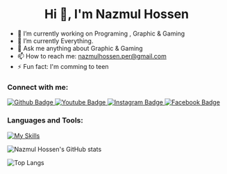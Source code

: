  <h1 align="center">Hi 👋, I'm Nazmul Hossen </h1>

- 🔭 I’m currently working on Programing , Graphic & Gaming
- 🌱 I’m currently Everything.
- 💬 Ask me anything about Graphic & Gaming
- 📫 How to reach me: nazmulhossen.per@gmail.com
- ⚡ Fun fact: I'm comming to teen
  
### Connect with me:
<div id="badges">
  <a href="https://github.com/axiftaj](https://github.com/nazmulhossen-012">
    <img src="https://img.shields.io/badge/Github-white?style=for-the-badge&logo=Github&logoColor=black" alt="Github Badge"/>
  </a>
  <a href="https://www.youtube.com/channel/UCzvRaprYPhvAplMK36Gu0kw](https://www.youtube.com/channel/UCf6W9PAswpVeJI8nDbpIKcQ">
    <img src="https://img.shields.io/badge/YouTube-red?style=for-the-badge&logo=youtube&logoColor=white" alt="Youtube Badge"/>
  </a>
   <a href="https://www.instagram.com/axif_taj](https://www.instagram.com/nazmul_hossen01">
    <img src="https://img.shields.io/badge/Instagram-purple?style=for-the-badge&logo=instagram&logoColor=white" alt="Instagram Badge"/>
  </a>
   <a href="https://fb.com/aaxiftaj](https://www.facebook.com/nazmulhossen.per">
    <img src="https://img.shields.io/badge/Facebook-blue?style=for-the-badge&logo=facebook&logoColor=white" alt="Facebook Badge"/>
  </a>
</div>

### Languages and Tools:
[![My Skills](https://skillicons.dev/icons?i=c,cpp,java,vscode,kali,github,ai,pr,ps,discord&perline=5)](https://skillicons.dev)

![Nazmul Hossen's GitHub stats](https://github-readme-stats.vercel.app/api?username=nazmulhossen-012&show_icons=true&theme=dark)

![Top Langs](https://github-readme-stats.vercel.app/api/top-langs/?username=nazmulhossen-012&theme=dark)


<br>
